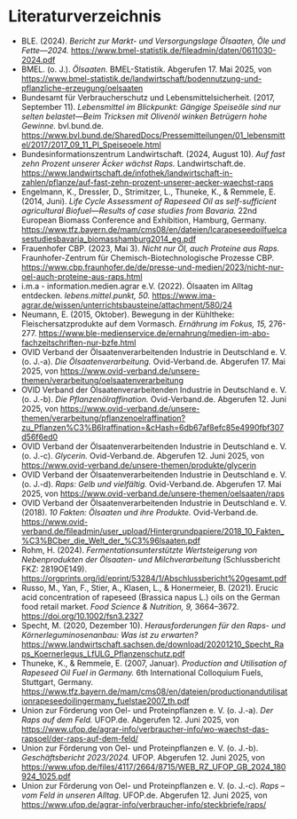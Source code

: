 # Literaturverzeichnis

- BLE. (2024). *Bericht zur Markt- und Versorgungslage Ölsaaten, Öle und Fette—2024.* <https://www.bmel-statistik.de/fileadmin/daten/0611030-2024.pdf>
- BMEL. (o. J.). *Ölsaaten.* BMEL-Statistik. Abgerufen 17. Mai 2025, von <https://www.bmel-statistik.de/landwirtschaft/bodennutzung-und-pflanzliche-erzeugung/oelsaaten>
- Bundesamt für Verbraucherschutz und Lebensmittelsicherheit. (2017, September 11). *Lebensmittel im Blickpunkt: Gängige Speiseöle sind nur selten belastet—Beim Tricksen mit Olivenöl winken Betrügern hohe Gewinne.* bvl.bund.de. <https://www.bvl.bund.de/SharedDocs/Pressemitteilungen/01_lebensmittel/2017/2017_09_11_PI_Speiseoele.html>
- Bundesinformationszentrum Landwirtschaft. (2024, August 10). *Auf fast zehn Prozent unserer Äcker wächst Raps.* Landwirtschaft.de. <https://www.landwirtschaft.de/infothek/landwirtschaft-in-zahlen/pflanze/auf-fast-zehn-prozent-unserer-aecker-waechst-raps>
- Engelmann, K., Dressler, D., Strimitzer, L., Thuneke, K., & Remmele, E. (2014, Juni). *Life Cycle Assessment of Rapeseed Oil as self-sufficient agricultural Biofuel—Results of case studies from Bavaria.* 22nd European Biomass Conference and Exhibition, Hamburg, Germany. <https://www.tfz.bayern.de/mam/cms08/en/dateien/lcarapeseedoilfuelcasestudiesbavaria_biomasshamburg2014_eg.pdf>
- Frauenhofer CBP. (2023, Mai 3). *Nicht nur Öl, auch Proteine aus Raps.* Fraunhofer-Zentrum für Chemisch-Biotechnologische Prozesse CBP. <https://www.cbp.fraunhofer.de/de/presse-und-medien/2023/nicht-nur-oel-auch-proteine-aus-raps.html>
- i.m.a - information.medien.agrar e.V. (2022). Ölsaaten im Alltag entdecken. *lebens.mittel.punkt, 50.* <https://www.ima-agrar.de/wissen/unterrichtsbausteine/attachment/580/24>
- Neumann, E. (2015, Oktober). Bewegung in der Kühltheke: Fleischersatzprodukte auf dem Vormasch. *Ernährung im Fokus, 15,* 276-277. <https://www.ble-medienservice.de/ernahrung/medien-im-abo-fachzeitschriften-nur-bzfe.html>
- OVID Verband der Ölsaatenverarbeitenden Industrie in Deutschland e. V. (o. J.-a). *Die Ölsaatenverarbeitung.* Ovid-Verband.de. Abgerufen 17. Mai 2025, von <https://www.ovid-verband.de/unsere-themen/verarbeitung/oelsaatenverarbeitung>
- OVID Verband der Ölsaatenverarbeitenden Industrie in Deutschland e. V. (o. J.-b). *Die Pflanzenölraffination.* Ovid-Verband.de. Abgerufen 12. Juni 2025, von <https://www.ovid-verband.de/unsere-themen/verarbeitung/pflanzenoelraffination?zu_Pflanzen%C3%B6lraffination=&cHash=6db67af8efc85e4990fbf307d56f6ed0>
- OVID Verband der Ölsaatenverarbeitenden Industrie in Deutschland e. V. (o. J.-c). *Glycerin.* Ovid-Verband.de. Abgerufen 12. Juni 2025, von <https://www.ovid-verband.de/unsere-themen/produkte/glycerin>
- OVID Verband der Ölsaatenverarbeitenden Industrie in Deutschland e. V. (o. J.-d). *Raps: Gelb und vielfältig.* Ovid-Verband.de. Abgerufen 17. Mai 2025, von <https://www.ovid-verband.de/unsere-themen/oelsaaten/raps>
- OVID Verband der Ölsaatenverarbeitenden Industrie in Deutschland e. V. (2018). *10 Fakten: Ölsaaten und ihre Produkte.* Ovid-Verband.de. <https://www.ovid-verband.de/fileadmin/user_upload/Hintergrundpapiere/2018_10_Fakten_%C3%BCber_die_Welt_der_%C3%96lsaaten.pdf>
- Rohm, H. (2024). *Fermentationsunterstützte Wertsteigerung von Nebenprodukten der Ölsaaten- und Milchverarbeitung* (Schlussbericht FKZ: 2819OE149). <https://orgprints.org/id/eprint/53284/1/Abschlussbericht%20gesamt.pdf>
- Russo, M., Yan, F., Stier, A., Klasen, L., & Honermeier, B. (2021). Erucic acid concentration of rapeseed (Brassica napus L.) oils on the German food retail market. *Food Science & Nutrition, 9,* 3664–3672. <https://doi.org/10.1002/fsn3.2327>
- Specht, M. (2020, Dezember 10). *Herausforderungen für den Raps- und Körnerleguminosenanbau: Was ist zu erwarten?* <https://www.landwirtschaft.sachsen.de/download/20201210_Specht_Raps_Koernerlegus_LfULG_Pflanzenschutz.pdf>
- Thuneke, K., & Remmele, E. (2007, Januar). *Production and Utilisation of Rapeseed Oil Fuel in Germany.* 6th International Colloquium Fuels, Stuttgart, Germany. <https://www.tfz.bayern.de/mam/cms08/en/dateien/productionandutilisationrapeseedoilingermany_fuelstae2007_th.pdf>
- Union zur Förderung von Oel- und Proteinpflanzen e. V. (o. J.-a). *Der Raps auf dem Feld.* UFOP.de. Abgerufen 12. Juni 2025, von <https://www.ufop.de/agrar-info/verbraucher-info/wo-waechst-das-rapsoel/der-raps-auf-dem-feld/>
- Union zur Förderung von Oel- und Proteinpflanzen e. V. (o. J.-b). *Geschäftsbericht 2023/2024.* UFOP. Abgerufen 12. Juni 2025, von <https://www.ufop.de/files/4117/2664/8715/WEB_RZ_UFOP_GB_2024_180924_1025.pdf>
- Union zur Förderung von Oel- und Proteinpflanzen e. V. (o. J.-c). *Raps – vom Feld in unseren Alltag.* UFOP.de. Abgerufen 12. Juni 2025, von <https://www.ufop.de/agrar-info/verbraucher-info/steckbriefe/raps/>
